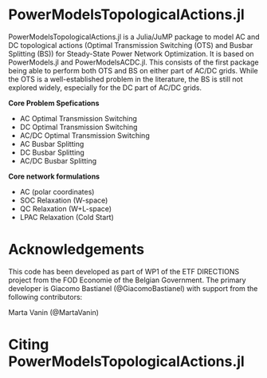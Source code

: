 # PowerModelsTopologicalActions.jl

PowerModelsTopologicalActions.jl is a Julia/JuMP package to model AC and DC topological actions (Optimal Transmission Switching (OTS) and Busbar Splitting (BS)) for Steady-State Power Network Optimization. It is based on PowerModels.jl and PowerModelsACDC.jl. This consists of the first package being able to perform both OTS and BS on either part of AC/DC grids. 
While the OTS is a well-established problem in the literature, the BS is still not explored widely, especially for the DC part of AC/DC grids.


**Core Problem Spefications**
* AC Optimal Transmission Switching
* DC Optimal Transmission Switching
* AC/DC Optimal Transmission Switching
* AC Busbar Splitting
* DC Busbar Splitting
* AC/DC Busbar Splitting

**Core network formulations**
* AC (polar coordinates)
* SOC Relaxation (W-space) 
* QC Relaxation (W+L-space)
* LPAC Relaxation (Cold Start)


# Acknowledgements

This code has been developed as part of WP1 of the ETF DIRECTIONS project from the FOD Economie of the Belgian Government. The primary developer is Giacomo Bastianel (@GiacomoBastianel) with support from the following contributors:

Marta Vanin (@MartaVanin)


# Citing PowerModelsTopologicalActions.jl



